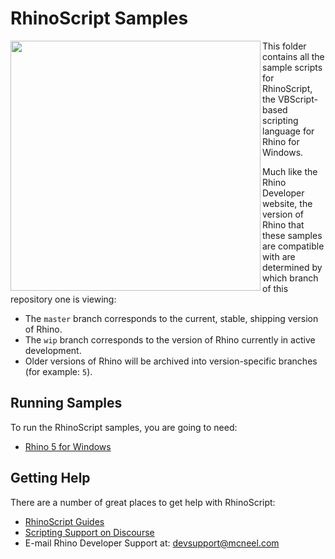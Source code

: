 # RhinoScript Samples

<img align="left" src="https://github.com/mcneel/developer-rhino3d-com/blob/master/images/rhinoscript-logo.png" width="400">

This folder contains all the sample scripts for RhinoScript, the VBScript-based scripting language for Rhino for Windows.

Much like the Rhino Developer website, the version of Rhino that these samples are compatible with are determined by which branch of this repository one is viewing:

- The `master` branch corresponds to the current, stable, shipping version of Rhino.
- The `wip` branch corresponds to the version of Rhino currently in active development.
- Older versions of Rhino will be archived into version-specific branches (for example: `5`).

## Running Samples

To run the RhinoScript samples, you are going to need:

* [Rhino 5 for Windows](http://www.rhino3d.com/download)

## Getting Help

There are a number of great places to get help with RhinoScript:

* [RhinoScript Guides](http://developer.rhino3d.com/guides/rhinoscript/)
* [Scripting Support on Discourse](http://discourse.mcneel.com/category/scripting)
* E-mail Rhino Developer Support at: devsupport@mcneel.com
